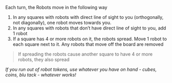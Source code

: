 Each turn, the Robots move in the following way

1. In any squares with robots with direct line of sight to you (orthogonally, not diagonally), one robot moves towards you.
1. In any squares with robots that don’t have direct line of sight to you, add 1 robot
1. If a square has 4 or more robots on it, the robots spread. Move 1 robot to each square next to it. Any robots that move off the board are removed

> If spreading the robots cause another square to have 4 or more robots, they also spread

_If you run out of robot tokens, use whatever you have on hand - cubes, coins, blu tack - whatever works!_
